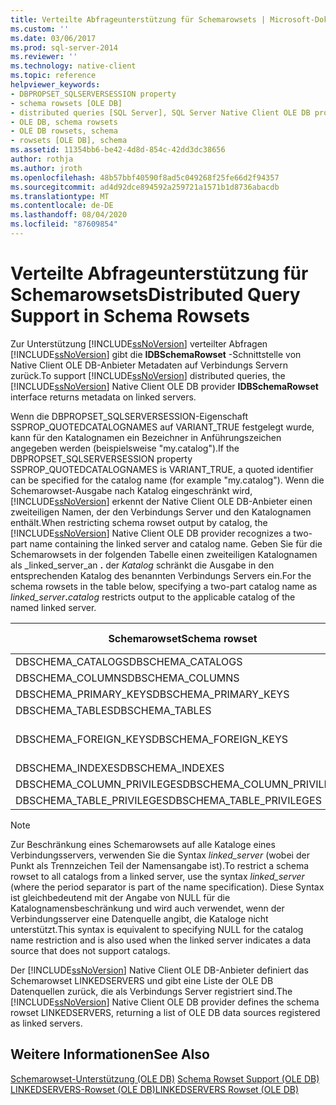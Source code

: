 ```yaml
---
title: Verteilte Abfrageunterstützung für Schemarowsets | Microsoft-Dokumentation
ms.custom: ''
ms.date: 03/06/2017
ms.prod: sql-server-2014
ms.reviewer: ''
ms.technology: native-client
ms.topic: reference
helpviewer_keywords:
- DBPROPSET_SQLSERVERSESSION property
- schema rowsets [OLE DB]
- distributed queries [SQL Server], SQL Server Native Client OLE DB provider
- OLE DB, schema rowsets
- OLE DB rowsets, schema
- rowsets [OLE DB], schema
ms.assetid: 11354bb6-be42-4d8d-854c-42dd3dc38656
author: rothja
ms.author: jroth
ms.openlocfilehash: 48b57bbf40590f8ad5c049268f25fe66d2f94357
ms.sourcegitcommit: ad4d92dce894592a259721a1571b1d8736abacdb
ms.translationtype: MT
ms.contentlocale: de-DE
ms.lasthandoff: 08/04/2020
ms.locfileid: "87609854"
---
```

# <a name="distributed-query-support-in-schema-rowsets"></a><span data-ttu-id="f2956-102">Verteilte Abfrageunterstützung für Schemarowsets</span><span class="sxs-lookup"><span data-stu-id="f2956-102">Distributed Query Support in Schema Rowsets</span></span>
  <span data-ttu-id="f2956-103">Zur Unterstützung [!INCLUDE[ssNoVersion](../../../includes/ssnoversion-md.md)] verteilter Abfragen [!INCLUDE[ssNoVersion](../../../includes/ssnoversion-md.md)] gibt die **IDBSchemaRowset** -Schnittstelle von Native Client OLE DB-Anbieter Metadaten auf Verbindungs Servern zurück.</span><span class="sxs-lookup"><span data-stu-id="f2956-103">To support [!INCLUDE[ssNoVersion](../../../includes/ssnoversion-md.md)] distributed queries, the [!INCLUDE[ssNoVersion](../../../includes/ssnoversion-md.md)] Native Client OLE DB provider **IDBSchemaRowset** interface returns metadata on linked servers.</span></span>  
  
 <span data-ttu-id="f2956-104">Wenn die DBPROPSET_SQLSERVERSESSION-Eigenschaft SSPROP_QUOTEDCATALOGNAMES auf VARIANT_TRUE festgelegt wurde, kann für den Katalognamen ein Bezeichner in Anführungszeichen angegeben werden (beispielsweise "my.catalog").</span><span class="sxs-lookup"><span data-stu-id="f2956-104">If the DBPROPSET_SQLSERVERSESSION property SSPROP_QUOTEDCATALOGNAMES is VARIANT_TRUE, a quoted identifier can be specified for the catalog name (for example "my.catalog").</span></span> <span data-ttu-id="f2956-105">Wenn die Schemarowset-Ausgabe nach Katalog eingeschränkt wird, [!INCLUDE[ssNoVersion](../../../includes/ssnoversion-md.md)] erkennt der Native Client OLE DB-Anbieter einen zweiteiligen Namen, der den Verbindungs Server und den Katalognamen enthält.</span><span class="sxs-lookup"><span data-stu-id="f2956-105">When restricting schema rowset output by catalog, the [!INCLUDE[ssNoVersion](../../../includes/ssnoversion-md.md)] Native Client OLE DB provider recognizes a two-part name containing the linked server and catalog name.</span></span> <span data-ttu-id="f2956-106">Geben Sie für die Schemarowsets in der folgenden Tabelle einen zweiteiligen Katalognamen als _linked_server_an **.** der _Katalog_ schränkt die Ausgabe in den entsprechenden Katalog des benannten Verbindungs Servers ein.</span><span class="sxs-lookup"><span data-stu-id="f2956-106">For the schema rowsets in the table below, specifying a two-part catalog name as _linked_server_**.**_catalog_ restricts output to the applicable catalog of the named linked server.</span></span>  
  
|<span data-ttu-id="f2956-107">Schemarowset</span><span class="sxs-lookup"><span data-stu-id="f2956-107">Schema rowset</span></span>|<span data-ttu-id="f2956-108">Katalogeinschränkung</span><span class="sxs-lookup"><span data-stu-id="f2956-108">Catalog restriction</span></span>|  
|-------------------|-------------------------|  
|<span data-ttu-id="f2956-109">DBSCHEMA_CATALOGS</span><span class="sxs-lookup"><span data-stu-id="f2956-109">DBSCHEMA_CATALOGS</span></span>|<span data-ttu-id="f2956-110">CATALOG_NAME</span><span class="sxs-lookup"><span data-stu-id="f2956-110">CATALOG_NAME</span></span>|  
|<span data-ttu-id="f2956-111">DBSCHEMA_COLUMNS</span><span class="sxs-lookup"><span data-stu-id="f2956-111">DBSCHEMA_COLUMNS</span></span>|<span data-ttu-id="f2956-112">TABLE_CATALOG</span><span class="sxs-lookup"><span data-stu-id="f2956-112">TABLE_CATALOG</span></span>|  
|<span data-ttu-id="f2956-113">DBSCHEMA_PRIMARY_KEYS</span><span class="sxs-lookup"><span data-stu-id="f2956-113">DBSCHEMA_PRIMARY_KEYS</span></span>|<span data-ttu-id="f2956-114">TABLE_CATALOG</span><span class="sxs-lookup"><span data-stu-id="f2956-114">TABLE_CATALOG</span></span>|  
|<span data-ttu-id="f2956-115">DBSCHEMA_TABLES</span><span class="sxs-lookup"><span data-stu-id="f2956-115">DBSCHEMA_TABLES</span></span>|<span data-ttu-id="f2956-116">TABLE_CATALOG</span><span class="sxs-lookup"><span data-stu-id="f2956-116">TABLE_CATALOG</span></span>|  
|<span data-ttu-id="f2956-117">DBSCHEMA_FOREIGN_KEYS</span><span class="sxs-lookup"><span data-stu-id="f2956-117">DBSCHEMA_FOREIGN_KEYS</span></span>|<span data-ttu-id="f2956-118">PK_TABLE_CATALOG FK_TABLE_CATALOG</span><span class="sxs-lookup"><span data-stu-id="f2956-118">PK_TABLE_CATALOG FK_TABLE_CATALOG</span></span>|  
|<span data-ttu-id="f2956-119">DBSCHEMA_INDEXES</span><span class="sxs-lookup"><span data-stu-id="f2956-119">DBSCHEMA_INDEXES</span></span>|<span data-ttu-id="f2956-120">TABLE_CATALOG</span><span class="sxs-lookup"><span data-stu-id="f2956-120">TABLE_CATALOG</span></span>|  
|<span data-ttu-id="f2956-121">DBSCHEMA_COLUMN_PRIVILEGES</span><span class="sxs-lookup"><span data-stu-id="f2956-121">DBSCHEMA_COLUMN_PRIVILEGES</span></span>|<span data-ttu-id="f2956-122">TABLE_CATALOG</span><span class="sxs-lookup"><span data-stu-id="f2956-122">TABLE_CATALOG</span></span>|  
|<span data-ttu-id="f2956-123">DBSCHEMA_TABLE_PRIVILEGES</span><span class="sxs-lookup"><span data-stu-id="f2956-123">DBSCHEMA_TABLE_PRIVILEGES</span></span>|<span data-ttu-id="f2956-124">TABLE_CATALOG</span><span class="sxs-lookup"><span data-stu-id="f2956-124">TABLE_CATALOG</span></span>|  
  
> [!NOTE]  
>  <span data-ttu-id="f2956-125">Zur Beschränkung eines Schemarowsets auf alle Kataloge eines Verbindungsservers, verwenden Sie die Syntax *linked_server* (wobei der Punkt als Trennzeichen Teil der Namensangabe ist).</span><span class="sxs-lookup"><span data-stu-id="f2956-125">To restrict a schema rowset to all catalogs from a linked server, use the syntax *linked_server* (where the period separator is part of the name specification).</span></span> <span data-ttu-id="f2956-126">Diese Syntax ist gleichbedeutend mit der Angabe von NULL für die Katalognamensbeschränkung und wird auch verwendet, wenn der Verbindungsserver eine Datenquelle angibt, die Kataloge nicht unterstützt.</span><span class="sxs-lookup"><span data-stu-id="f2956-126">This syntax is equivalent to specifying NULL for the catalog name restriction and is also used when the linked server indicates a data source that does not support catalogs.</span></span>  
  
 <span data-ttu-id="f2956-127">Der [!INCLUDE[ssNoVersion](../../../includes/ssnoversion-md.md)] Native Client OLE DB-Anbieter definiert das Schemarowset LINKEDSERVERS und gibt eine Liste der OLE DB Datenquellen zurück, die als Verbindungs Server registriert sind.</span><span class="sxs-lookup"><span data-stu-id="f2956-127">The [!INCLUDE[ssNoVersion](../../../includes/ssnoversion-md.md)] Native Client OLE DB provider defines the schema rowset LINKEDSERVERS, returning a list of OLE DB data sources registered as linked servers.</span></span>  
  
## <a name="see-also"></a><span data-ttu-id="f2956-128">Weitere Informationen</span><span class="sxs-lookup"><span data-stu-id="f2956-128">See Also</span></span>  
 <span data-ttu-id="f2956-129">[Schemarowset-Unterstützung &#40;OLE DB&#41;](schema-rowset-support-ole-db.md) </span><span class="sxs-lookup"><span data-stu-id="f2956-129">[Schema Rowset Support &#40;OLE DB&#41;](schema-rowset-support-ole-db.md) </span></span>  
 [<span data-ttu-id="f2956-130">LINKEDSERVERS-Rowset &#40;OLE DB&#41;</span><span class="sxs-lookup"><span data-stu-id="f2956-130">LINKEDSERVERS Rowset &#40;OLE DB&#41;</span></span>](schema-rowsets-linkedservers-rowset.md)  
  
  
